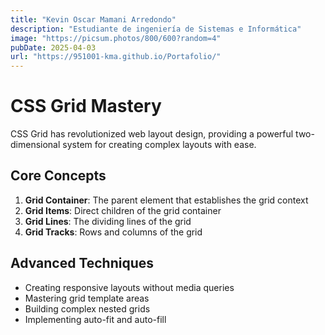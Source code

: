 ```yaml
---
title: "Kevin Oscar Mamani Arredondo"
description: "Estudiante de ingeniería de Sistemas e Informática"
image: "https://picsum.photos/800/600?random=4"
pubDate: 2025-04-03
url: "https://951001-kma.github.io/Portafolio/"
---
```


# CSS Grid Mastery

CSS Grid has revolutionized web layout design, providing a powerful two-dimensional system for creating complex layouts with ease.

## Core Concepts

1. **Grid Container**: The parent element that establishes the grid context
2. **Grid Items**: Direct children of the grid container
3. **Grid Lines**: The dividing lines of the grid
4. **Grid Tracks**: Rows and columns of the grid

## Advanced Techniques

- Creating responsive layouts without media queries
- Mastering grid template areas
- Building complex nested grids
- Implementing auto-fit and auto-fill
